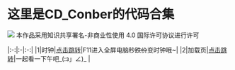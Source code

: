 # 这里是CD_Conber的代码合集
![](https://licensebuttons.net/l/by-nc/4.0/80x15.png)
本作品采用知识共享署名-非商业性使用 4.0 国际许可协议进行许可

|:-:|:-|:-:|
|1|时钟|[点击跳转](https://gdconber.github.io/alltests/时钟 "猛戳！！！")|F11进入全屏电脑秒~~跌价~~变时钟哦~|
|2|加载页|[点击跳转](https://gdconber.github.io/alltests/加载页 "猛戳！！！")|一起看一下午吧_(:з」∠)_ |
